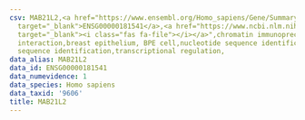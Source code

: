 ```yaml
---
csv: MAB21L2,<a href="https://www.ensembl.org/Homo_sapiens/Gene/Summary?db=core;g=ENSG00000181541"
  target="_blank">ENSG00000181541</a>,<a href="https://www.ncbi.nlm.nih.gov/pubmed/22863008"
  target="_blank"><i class="fas fa-file"></i></a>",chromatin immunoprecipitation assay,direct
  interaction,breast epithelium, BPE cell,nucleotide sequence identification,nucleotide
  sequence identification,transcriptional regulation,
data_alias: MAB21L2
data_id: ENSG00000181541
data_numevidence: 1
data_species: Homo sapiens
data_taxid: '9606'
title: MAB21L2
---
```

